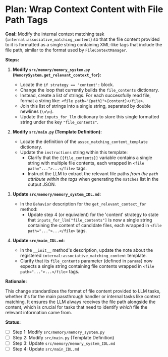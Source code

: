 # Plan: Wrap Context Content with File Path Tags

**Goal:** Modify the internal context matching task (`internal:associative_matching_content`) so that the file content provided to it is formatted as a single string containing XML-like tags that include the file path, similar to the format used by `FileContextManager`.

**Steps:**

1.  **Modify `src/memory/memory_system.py` (`MemorySystem.get_relevant_context_for`):**
    *   Locate the `if strategy == 'content':` block.
    *   Change the loop that currently builds the `file_contents` dictionary.
    *   Instead, create a list of strings. For each successfully read file, format a string like: `<file path="{path}">{content}</file>`.
    *   Join this list of strings into a single string, separated by double newlines (`\n\n`).
    *   Update the `inputs_for_llm` dictionary to store this single formatted string under the key `"file_contents"`.

2.  **Modify `src/main.py` (Template Definition):**
    *   Locate the definition of the `assoc_matching_content_template` dictionary.
    *   Update the `instructions` string within this template:
        *   Clarify that the `{{file_contents}}` variable contains a single string with multiple file contents, each wrapped in `<file path="...">...</file>` tags.
        *   Instruct the LLM to extract the relevant file paths *from the `path` attribute within the tags* when generating the `matches` list in the output JSON.

3.  **Update `src/memory/memory_system_IDL.md`:**
    *   In the `Behavior` description for the `get_relevant_context_for` method:
        *   Update step 4 (or equivalent) for the 'content' strategy to state that `inputs_for_llm["file_contents"]` is now a single string containing the content of candidate files, each wrapped in `<file path="...">...</file>` tags.

4.  **Update `src/main_IDL.md`:**
    *   In the `__init__` method's description, update the note about the registered `internal:associative_matching_content` template.
    *   Clarify that its `file_contents` parameter (defined in `params`) now expects a single string containing file contents wrapped in `<file path="...">...</file>` tags.

**Rationale:**

This change standardizes the format of file content provided to LLM tasks, whether it's for the main passthrough handler or internal tasks like context matching. It ensures the LLM always receives the file path alongside the content, which is crucial for tasks that need to identify *which* file the relevant information came from.

**Status:**

*   [ ] Step 1: Modify `src/memory/memory_system.py`
*   [ ] Step 2: Modify `src/main.py` (Template Definition)
*   [ ] Step 3: Update `src/memory/memory_system_IDL.md`
*   [ ] Step 4: Update `src/main_IDL.md`
